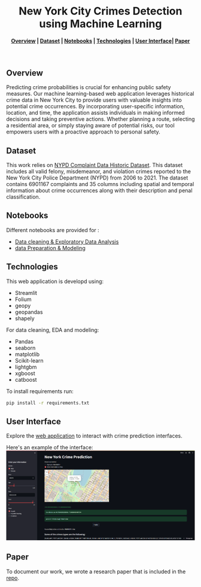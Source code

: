 <h1 align="center">
  <br>
  New York City Crimes Detection using Machine Learning

</h1>

<div align="center">
  <h4>
    <a href="#Overview">Overview</a> |
    <a href="#dataset">Dataset</a> |
    <a href="#notebooks">Notebooks</a> |
    <a href="#technologies">Technologies</a> |
    <a href="#User Interface">User Interface</a>|
    <a href="#paper">Paper</a>
  </h4>
</div>

<br>

## Overview

Predicting crime probabilities is crucial for enhancing public safety measures. Our machine learning-based web application leverages historical crime data in New York City to provide users with valuable insights into potential crime occurrences. By incorporating user-specific information, location, and time, the application assists individuals in making informed decisions and taking preventive actions. Whether planning a route, selecting a residential area, or simply staying aware of potential risks, our tool empowers users with a proactive approach to personal safety.

## Dataset

This work relies on [NYPD Complaint Data Historic Dataset](https://data.cityofnewyork.us/Public-Safety/NYPD-Complaint-Data-Historic/qgea-i56i). This dataset includes all valid felony, misdemeanor, and violation crimes reported to the New York City Police Department (NYPD) from 2006 to 2021. The dataset contains 6901167 complaints and 35 columns including spatial and temporal information about crime occurrences along with their description and penal classification.

## Notebooks

Different notebooks are provided for :
- [Data cleaning & Exploratory Data Analysis](https://github.com/Ahmed-BS11/NYC_Crime_prediction/blob/main/notebooks/ny-crimes-data-cleaning-eda.ipynb)
- [data Preparation & Modeling](https://github.com/Ahmed-BS11/NYC_Crime_prediction/blob/main/notebooks/data-preparation-modeling.ipynb)

## Technologies

This web application is developd using:
- Streamlit
- Folium
- geopy
- geopandas
- shapely

For data cleaning, EDA and modeling:
- Pandas
- seaborn
- matplotlib
- Scikit-learn
- lightgbm
- xgboost
- catboost

To install requirements run:
```sh
pip install -r requirements.txt
```

## User Interface

Explore the [web application](https://nyc-crime-prediction.streamlit.app/) to interact with crime prediction interfaces.

Here's an example of the interface:
![User Interface Example](interface.png)

## Paper

To document our work, we wrote a research paper that is included in the [repo](https://github.com/Ahmed-BS11/NYC_Crime_prediction/blob/main/docs/nyc_crimes_prediction_paper.pdf).
